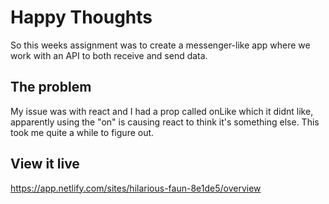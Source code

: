 # Happy Thoughts

So this weeks assignment was to create a messenger-like app where we work with an API to both receive and send data. 

## The problem

My issue was with react and I had a prop called onLike which it didnt like, apparently using the "on" is causing react to think it's something else. This took me quite a while to figure out. 

## View it live

https://app.netlify.com/sites/hilarious-faun-8e1de5/overview
